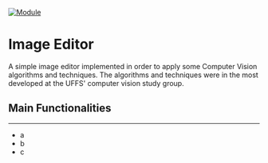 [![Module](https://img.shields.io/badge/module-opencvjs-orange.svg?style=flat
)](https://docs.opencv.org/3.4/df/df7/tutorial_js_table_of_contents_setup.html "OpecvJS Tutorials")

# Image Editor

A simple image editor implemented in order to apply some Computer Vision algorithms and techniques.
The algorithms and techniques were in the most developed at the UFFS' computer vision study group.

## Main Functionalities
-----------------------
- a
- b
- c
